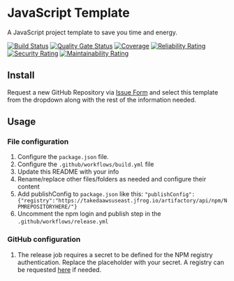 # JavaScript Template

A JavaScript project template to save you time and energy.

[![Build Status](https://github.com/oneTakeda/devops-javascript-repository-template/workflows/build/badge.svg)](https://github.com/oneTakeda/devops-javascript-repository-template/actions)
[![Quality Gate Status](https://sonarcloud.io/api/project_badges/measure?project=oneTakeda_devops-javascript-repository-template&metric=alert_status&token=1dc4a18c84eca55e4be0781ef71a67ad65c7d355)](https://sonarcloud.io/summary/new_code?id=oneTakeda_devops-javascript-repository-template)
[![Coverage](https://sonarcloud.io/api/project_badges/measure?project=oneTakeda_devops-javascript-repository-template&metric=coverage&token=1dc4a18c84eca55e4be0781ef71a67ad65c7d355)](https://sonarcloud.io/summary/new_code?id=oneTakeda_devops-javascript-repository-template)
[![Reliability Rating](https://sonarcloud.io/api/project_badges/measure?project=oneTakeda_devops-javascript-repository-template&metric=reliability_rating&token=1dc4a18c84eca55e4be0781ef71a67ad65c7d355)](https://sonarcloud.io/summary/new_code?id=oneTakeda_devops-javascript-repository-template)
[![Security Rating](https://sonarcloud.io/api/project_badges/measure?project=oneTakeda_devops-javascript-repository-template&metric=security_rating&token=1dc4a18c84eca55e4be0781ef71a67ad65c7d355)](https://sonarcloud.io/summary/new_code?id=oneTakeda_devops-javascript-repository-template)
[![Maintainability Rating](https://sonarcloud.io/api/project_badges/measure?project=oneTakeda_devops-javascript-repository-template&metric=sqale_rating&token=1dc4a18c84eca55e4be0781ef71a67ad65c7d355)](https://sonarcloud.io/summary/new_code?id=oneTakeda_devops-javascript-repository-template)

## Install

Request a new GitHub Repository via [Issue Form](https://github.com/oneTakeda/devops-repo-automation/issues/new?assignees=&labels=javascript&projects=&template=a2-repo-create-request-form.yml&title=%5BGitHub+Repository+Creation+Request%5D%3A+Create%20Repo%20from%20javascript%20Template) and select this template from the dropdown along with the rest of the information needed.

## Usage

### File configuration

1. Configure the `package.json` file.
1. Configure the `.github/workflows/build.yml` file
1. Update this README with your info
1. Rename/replace other files/folders as needed and configure their content
1. Add publishConfig to `package.json` like this:
  `"publishConfig":{"registry":"https://takedaawsuseast.jfrog.io/artifactory/api/npm/NPMREPOSITORYHERE/"}`
1. Uncomment the npm login and publish step in the `.github/workflows/release.yml` 

### GitHub configuration

1. The release job requires a secret to be defined for the NPM registry authentication.  Replace the placeholder with your secret.  A registry can be requested [here](https://github.com/oneTakeda/devops-repo-automation/issues/new?assignees=&labels=&projects=&template=c1-jfrog-repo-create-form.yml&title=%5BJFrog+Repository+Creation+Request%5D%3A+) if needed.